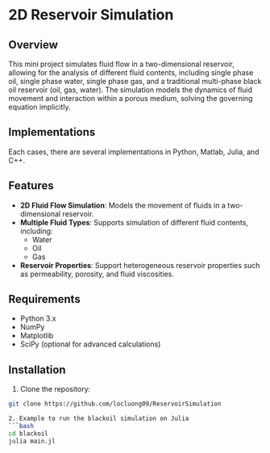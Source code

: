 # 2D Reservoir Simulation

## Overview
This mini project simulates fluid flow in a two-dimensional reservoir, allowing for the analysis of different fluid contents, including single phase oil, single phase water, single phase gas, and a traditional multi-phase black oil reservoir (oil, gas, water). The simulation models the dynamics of fluid movement and interaction within a porous medium, solving the governing equation implicitly.
## Implementations
Each cases, there are several implementations in Python, Matlab, Julia, and C++.

## Features
- **2D Fluid Flow Simulation**: Models the movement of fluids in a two-dimensional reservoir.
- **Multiple Fluid Types**: Supports simulation of different fluid contents, including:
  - Water
  - Oil
  - Gas
- **Reservoir Properties**: Support heterogeneous reservoir properties such as permeability, porosity, and fluid viscosities.

## Requirements
- Python 3.x
- NumPy
- Matplotlib
- SciPy (optional for advanced calculations)

## Installation
1. Clone the repository:
  ```bash
  git clone https://github.com/locluong09/ReservoirSimulation

2. Example to run the blackoil simulation on Julia
  ```bash
  cd blackoil
  julia main.jl
